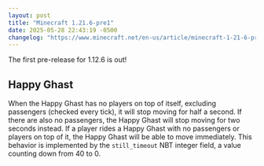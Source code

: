 ```yaml
---
layout: post
title: "Minecraft 1.21.6-pre1"
date: 2025-05-28 22:43:19 -0500
changelog: "https://www.minecraft.net/en-us/article/minecraft-1-21-6-pre-release-1"
---
```


The first pre-release for 1.12.6 is out!

## Happy Ghast

When the Happy Ghast has no players on top of itself, excluding passengers (checked every tick), it will stop moving for half a second. If there are also no passengers, the Happy Ghast will stop moving for two seconds instead. If a player rides a Happy Ghast with no passengers or players on top of it, the Happy Ghast will be able to move immediately. This behavior is implemented by the `still_timeout` NBT integer field, a value counting down from 40 to 0.


